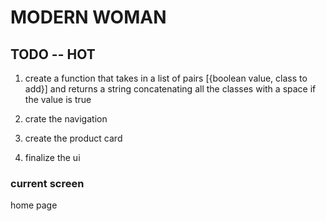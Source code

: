 # MODERN WOMAN 

## TODO -- HOT 
1. create a function that takes in a list of pairs [{boolean value, class to add}] and returns a string concatenating all the classes with a space if the value is true 

2. crate the navigation 

3. create the product card 

4. finalize the ui    

### current screen 
home page 
